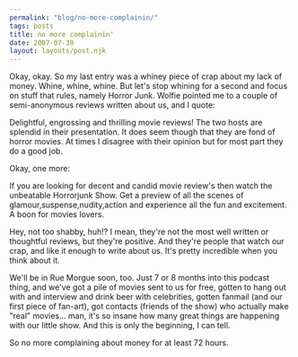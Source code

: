 ```yaml
---
permalink: "blog/no-more-complainin/"
tags: posts
title: no more complainin'
date: 2007-07-30
layout: layouts/post.njk
---
```


Okay, okay. So my last entry was a whiney piece of crap about my lack of money. Whine, whine, whine. But let's stop whining for a second and focus on stuff that rules, namely Horror Junk. Wolfie pointed me to a couple of semi-anonymous reviews written about us, and I quote:

Delightful, engrossing and thrilling movie reviews! The two hosts are splendid in their presentation. It does seem though that they are fond of horror movies. At times I disagree with their opinion but for most part they do a good job.

Okay, one more:

If you are looking for decent and candid movie review's then watch the unbeatable Horrorjunk Show. Get a preview of all the scenes of glamour,suspense,nudity,action and experience all the fun and excitement. A boon for movies lovers.

Hey, not too shabby, huh!? I mean, they're not the most well written or thoughtful reviews, but they're positive. And they're people that watch our crap, and like it enough to write about us. It's pretty incredible when you think about it. 

We'll be in Rue Morgue soon, too. Just 7 or 8 months into this podcast thing, and we've got a pile of movies sent to us for free, gotten to hang out with and interview and drink beer with celebrities, gotten fanmail (and our first piece of fan-art), got contacts (friends of the show) who actually make "real" movies... man, it's so insane how many great things are happening with our little show. And this is only the beginning, I can tell.

So no more complaining about money for at least 72 hours.